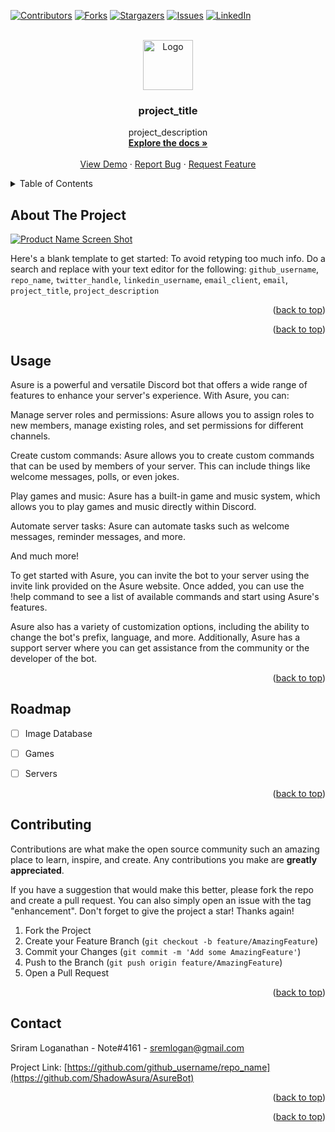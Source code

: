 <a name="AsureBot"></a>



<!-- PROJECT SHIELDS -->
<!--
*** I'm using markdown "reference style" links for readability.
*** Reference links are enclosed in brackets [ ] instead of parentheses ( ).
*** See the bottom of this document for the declaration of the reference variables
*** for contributors-url, forks-url, etc. This is an optional, concise syntax you may use.
*** https://www.markdownguide.org/basic-syntax/#reference-style-links
-->
[![Contributors][contributors-shield]][contributors-url]
[![Forks][forks-shield]][forks-url]
[![Stargazers][stars-shield]][stars-url]
[![Issues][issues-shield]][issues-url]
[![LinkedIn][linkedin-shield]][linkedin-url]



<!-- PROJECT LOGO -->
<br />
<div align="center">
  <a href="https://github.com/github_username/repo_name">
    <img src="images/logo.png" alt="Logo" width="80" height="80">
  </a>

<h3 align="center">project_title</h3>

  <p align="center">
    project_description
    <br />
    <a href="https://github.com/github_username/repo_name"><strong>Explore the docs »</strong></a>
    <br />
    <br />
    <a href="https://github.com/github_username/repo_name">View Demo</a>
    ·
    <a href="https://github.com/github_username/repo_name/issues">Report Bug</a>
    ·
    <a href="https://github.com/github_username/repo_name/issues">Request Feature</a>
  </p>
</div>



<!-- TABLE OF CONTENTS -->
<details>
  <summary>Table of Contents</summary>
  <ol>
    <li>
      <a href="#about-the-project">About The Project</a>
    </li>
    <li><a href="#usage">Usage</a></li>
    <li><a href="#roadmap">Roadmap</a></li>
    <li><a href="#contributing">Contributing</a></li>
    <li><a href="#license">License</a></li>
    <li><a href="#contact">Contact</a></li>
    <li><a href="#acknowledgments">Acknowledgments</a></li>
  </ol>
</details>



<!-- ABOUT THE PROJECT -->
## About The Project

[![Product Name Screen Shot][product-screenshot]](https://example.com)

Here's a blank template to get started: To avoid retyping too much info. Do a search and replace with your text editor for the following: `github_username`, `repo_name`, `twitter_handle`, `linkedin_username`, `email_client`, `email`, `project_title`, `project_description`

<p align="right">(<a href="#readme-top">back to top</a>)</p>



<p align="right">(<a href="#readme-top">back to top</a>)</p>



<!-- USAGE EXAMPLES -->
## Usage

Asure is a powerful and versatile Discord bot that offers a wide range of features to enhance your server's experience. With Asure, you can:

Manage server roles and permissions: Asure allows you to assign roles to new members, manage existing roles, and set permissions for different channels.

Create custom commands: Asure allows you to create custom commands that can be used by members of your server. This can include things like welcome messages, polls, or even jokes.

Play games and music: Asure has a built-in game and music system, which allows you to play games and music directly within Discord.

Automate server tasks: Asure can automate tasks such as welcome messages, reminder messages, and more.

And much more!

To get started with Asure, you can invite the bot to your server using the invite link provided on the Asure website. Once added, you can use the !help command to see a list of available commands and start using Asure's features.

Asure also has a variety of customization options, including the ability to change the bot's prefix, language, and more. Additionally, Asure has a support server where you can get assistance from the community or the developer of the bot.

<p align="right">(<a href="#readme-top">back to top</a>)</p>



<!-- ROADMAP -->
## Roadmap

- [ ] Image Database
- [ ] Games
- [ ] Servers


<p align="right">(<a href="#readme-top">back to top</a>)</p>



<!-- CONTRIBUTING -->
## Contributing

Contributions are what make the open source community such an amazing place to learn, inspire, and create. Any contributions you make are **greatly appreciated**.

If you have a suggestion that would make this better, please fork the repo and create a pull request. You can also simply open an issue with the tag "enhancement".
Don't forget to give the project a star! Thanks again!

1. Fork the Project
2. Create your Feature Branch (`git checkout -b feature/AmazingFeature`)
3. Commit your Changes (`git commit -m 'Add some AmazingFeature'`)
4. Push to the Branch (`git push origin feature/AmazingFeature`)
5. Open a Pull Request

<p align="right">(<a href="#readme-top">back to top</a>)</p>





<!-- CONTACT -->
## Contact

Sriram Loganathan - Note#4161 - sremlogan@gmail.com

Project Link: [https://github.com/github_username/repo_name](https://github.com/ShadowAsura/AsureBot)

<p align="right">(<a href="#readme-top">back to top</a>)</p>



<p align="right">(<a href="#readme-top">back to top</a>)</p>




[contributors-shield]: https://img.shields.io/github/contributors/github_username/repo_name.svg?style=for-the-badge
[contributors-url]: https://github.com/ShadowAsura/AsureBot/graphs/contributors
[forks-shield]: https://img.shields.io/github/forks/github_username/repo_name.svg?style=for-the-badge
[forks-url]: https://github.com/ShadowAsura/AsureBot/network/members
[stars-shield]: https://img.shields.io/github/stars/github_username/repo_name.svg?style=for-the-badge
[stars-url]: https://github.com/ShadowAsura/AsureBot/stargazers
[issues-shield]: https://img.shields.io/github/issues/github_username/repo_name.svg?style=for-the-badge
[issues-url]: https://github.com/ShadowAsura/AsureBot/issues
[linkedin-shield]: https://img.shields.io/badge/-LinkedIn-black.svg?style=for-the-badge&logo=linkedin&colorB=555
[linkedin-url]: https://www.linkedin.com/in/sriram-loganathan-495999254/
[product-screenshot]: https://bs-uploads.toptal.io/blackfish-uploads/components/seo/content/og_image_file/og_image/1081074/how-to-make-a-discord-bot-7c0fe302b98b05b145682344b3a4ec59.png